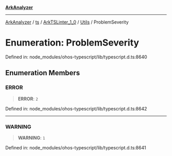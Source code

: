 [**ArkAnalyzer**](../../../../../../../../README.md)

***

[ArkAnalyzer](../../../../../../../../globals.md) / [ts](../../../../../README.md) / [ArkTSLinter\_1\_0](../../../README.md) / [Utils](../README.md) / ProblemSeverity

# Enumeration: ProblemSeverity

Defined in: node\_modules/ohos-typescript/lib/typescript.d.ts:8640

## Enumeration Members

### ERROR

> **ERROR**: `2`

Defined in: node\_modules/ohos-typescript/lib/typescript.d.ts:8642

***

### WARNING

> **WARNING**: `1`

Defined in: node\_modules/ohos-typescript/lib/typescript.d.ts:8641
